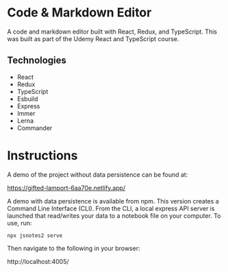 # Code & Markdown Editor

A code and markdown editor built with React, Redux, and TypeScript. This was built as part of the Udemy React and TypeScript course.

## Technologies

- React
- Redux
- TypeScript
- Esbuild
- Express
- Immer
- Lerna
- Commander

# Instructions

A demo of the project without data persistence can be found at:

https://gifted-lamport-6aa70e.netlify.app/

A demo with data persistence is available from npm. This version creates a Command Line Interface (CLI). From the CLI, a local express API server is launched that read/writes your data to a notebook file on your computer. To use, run:

```
npx jsnotes2 serve
```

Then navigate to the following in your browser:

http://localhost:4005/
